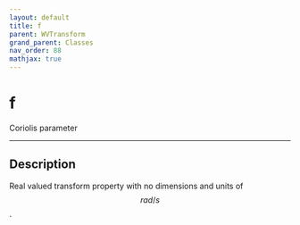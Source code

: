 ```yaml
---
layout: default
title: f
parent: WVTransform
grand_parent: Classes
nav_order: 88
mathjax: true
---
```


#  f

Coriolis parameter


---

## Description
Real valued transform property with no dimensions and units of $$rad/s$$.

